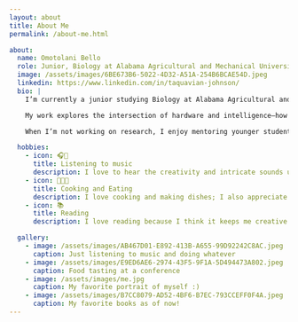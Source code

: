 ```yaml
---
layout: about
title: About Me
permalink: /about-me.html

about:
  name: Omotolani Bello
  role: Junior, Biology at Alabama Agricultural and Mechanical University
  image: /assets/images/6BE673B6-5022-4D32-A51A-254B6BCAE54D.jpeg
  linkedin: https://www.linkedin.com/in/taquavian-johnson/
  bio: |
    I’m currently a junior studying Biology at Alabama Agricultural and Mechanical University in Huntsville, Alabama. I expect to graduate in 2027.

    My work explores the intersection of hardware and intelligence—how wearable devices and embedded systems can help people better understand their health and environment.

    When I’m not working on research, I enjoy mentoring younger students, playing jazz trumpet, and tinkering with Raspberry Pi projects in my free time.

  hobbies:
    - icon: 🎧🎵
      title: Listening to music
      description: I love to hear the creativity and intricate sounds used to create music.
    - icon: 👨‍🍳🥘
      title: Cooking and Eating
      description: I love cooking and making dishes; I also appreciate and love to taste and try out food.
    - icon: 📚
      title: Reading
      description: I love reading because I think it keeps me creative and help feed my imaginations.

  gallery:
    - image: /assets/images/AB467D01-E892-413B-A655-99D92242C8AC.jpeg
      caption: Just listening to music and doing whatever
    - image: /assets/images/E9ED6AE6-2974-43F5-9F1A-5D494473A802.jpeg
      caption: Food tasting at a conference
    - image: /assets/images/me.jpg
      caption: My favorite portrait of myself :)
    - image: /assets/images/B7CC8079-AD52-4BF6-B7EC-793CCEFF0F4A.jpeg
      caption: My favorite books as of now!
---
```

